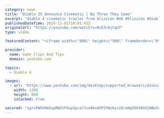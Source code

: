 ```yaml
---
category: news
title: "Diablo IV Announce Cinematic | By Three They Come"
excerpt: "diablo 4 cinematic trailer from blizzcon #d4 #blizzcon #diablo."
publishedDateTime: 2019-11-01T19:01:45Z
originalUrl: "https://youtube.com/watch?v=0vE3rAjtqUY"
type: video

featuredContent: "<iframe width=\"800\" height=\"500\" frameborder=\"0\" src=\"https://www.youtube.com/embed/0vE3rAjtqUY\" allow=\"accelerometer; autoplay; encrypted-media; gyroscope; picture-in-picture\" allowfullscreen></iframe>"

provider:
  name: Game Clips And Tips
  domain: youtube.com

topics:
  - Diablo 4

images:
  - url: "https://www.youtube.com/img/desktop/supported_browsers/dinosaur.png"
    width: 1200
    height: 800
    isCached: true

secured: "sg+sPWXVOmSapRW2tF6up5pca7Jvo8ksH3P2YWikyszD/aHq5DGV6XdjNBoSd1yubOPS0I6q6ba1kPcLPo+Rt3kGE4C0VrPxkxUEai0HhoXIOSkCFFNyRkb/DHOvrG5oNUvp39Bf5ivqX5sU7W7v5BN7NRSHe9lNTtpDfBUYQR8/TjJ5qdOyStu81ZDqbNHlCzWld/NZljv1iDrCxX8XLMGOURmGIhJvktl/I0EEWV08I2dKL57nNqQgTr/DYdxbI9HF0JlUUTvqcIws2u7Q+peWhjxaaW+J+Ee5WQyNY/+RFWv/G7cpjbPVqs8Og3kgGlDLj+QfnSncZYuw12UwnsSJ79PYKHtV0uJpO9VkfjpMg6OYu7uzyGer/mjaB63gZG69zpR+pKBxX1XgY+x0/A==;QOwJWojPhbKI9hbfvnXS/g=="
---
```


